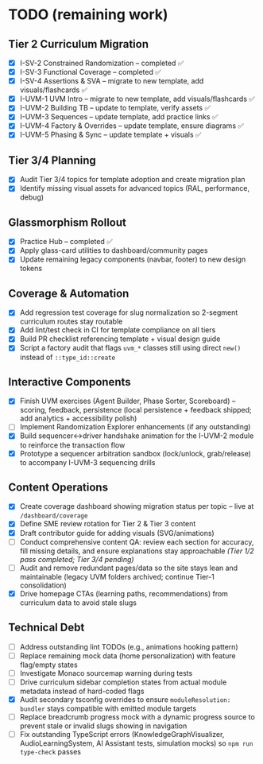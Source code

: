 
# TODO (remaining work)

## Tier 2 Curriculum Migration
- [x] I-SV-2 Constrained Randomization – completed ✅
- [x] I-SV-3 Functional Coverage – completed ✅
- [x] I-SV-4 Assertions & SVA – migrate to new template, add visuals/flashcards ✅
- [x] I-UVM-1 UVM Intro – migrate to new template, add visuals/flashcards ✅
- [x] I-UVM-2 Building TB – update to template, verify assets ✅
- [x] I-UVM-3 Sequences – update template, add practice links ✅
- [x] I-UVM-4 Factory & Overrides – update template, ensure diagrams ✅
- [x] I-UVM-5 Phasing & Sync – update template + visuals ✅

## Tier 3/4 Planning
- [x] Audit Tier 3/4 topics for template adoption and create migration plan
- [x] Identify missing visual assets for advanced topics (RAL, performance, debug)

## Glassmorphism Rollout
- [x] Practice Hub – completed ✅
- [x] Apply glass-card utilities to dashboard/community pages
- [x] Update remaining legacy components (navbar, footer) to new design tokens

## Coverage & Automation
- [x] Add regression test coverage for slug normalization so 2-segment curriculum routes stay routable
- [x] Add lint/test check in CI for template compliance on all tiers
- [x] Build PR checklist referencing template + visual design guide
- [x] Script a factory audit that flags `uvm_*` classes still using direct `new()` instead of `::type_id::create`

## Interactive Components
- [x] Finish UVM exercises (Agent Builder, Phase Sorter, Scoreboard) – scoring, feedback, persistence (local persistence + feedback shipped; add analytics + accessibility polish)
- [ ] Implement Randomization Explorer enhancements (if any outstanding)
- [x] Build sequencer↔driver handshake animation for the I-UVM-2 module to reinforce the transaction flow
- [x] Prototype a sequencer arbitration sandbox (lock/unlock, grab/release) to accompany I-UVM-3 sequencing drills

## Content Operations
- [x] Create coverage dashboard showing migration status per topic – live at `/dashboard/coverage`
- [x] Define SME review rotation for Tier 2 & Tier 3 content
- [x] Draft contributor guide for adding visuals (SVG/animations)
- [ ] Conduct comprehensive content QA: review each section for accuracy, fill missing details, and ensure explanations stay approachable *(Tier 1/2 pass completed; Tier 3/4 pending)*
- [ ] Audit and remove redundant pages/data so the site stays lean and maintainable (legacy UVM folders archived; continue Tier-1 consolidation)
- [x] Drive homepage CTAs (learning paths, recommendations) from curriculum data to avoid stale slugs

## Technical Debt
- [ ] Address outstanding lint TODOs (e.g., animations hooking pattern)
- [ ] Replace remaining mock data (home personalization) with feature flag/empty states
- [ ] Investigate Monaco sourcemap warning during tests
- [ ] Drive curriculum sidebar completion states from actual module metadata instead of hard-coded flags
- [x] Audit secondary tsconfig overrides to ensure `moduleResolution: bundler` stays compatible with emitted module targets
- [ ] Replace breadcrumb progress mock with a dynamic progress source to prevent stale or invalid slugs showing in navigation
- [ ] Fix outstanding TypeScript errors (KnowledgeGraphVisualizer, AudioLearningSystem, AI Assistant tests, simulation mocks) so `npm run type-check` passes
